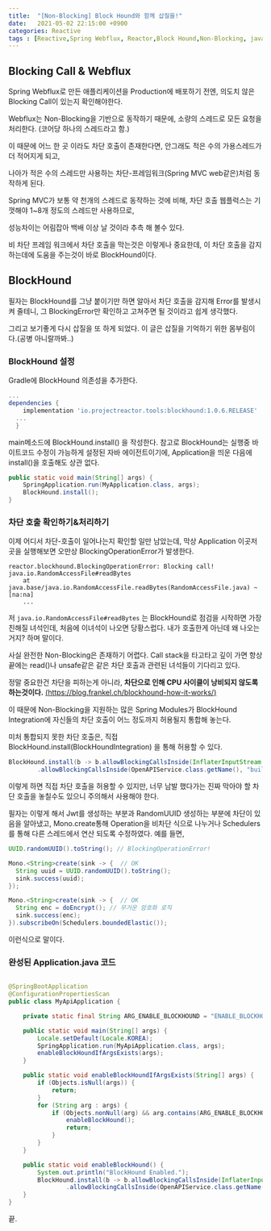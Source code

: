 ```yaml
---
title:  "[Non-Blocking] Block Hound와 함께 삽질을!"
date:   2021-05-02 22:15:00 +0900
categories: Reactive
tags : [Reactive,Spring Webflux, Reactor,Block Hound,Non-Blocking, java]
---
```



## Blocking Call & Webflux

Spring Webflux로 만든 애플리케이션을 Production에 배포하기 전엔, 의도치 않은 Blocking Call이 있는지 확인해야한다.

Webflux는 Non-Blocking을 기반으로 동작하기 때문에, 소량의 스레드로 모든 요청을 처리한다. (코어당 하나의 스레드라고 함.)

이 때문에 어느 한 곳 이라도 차단 호출이 존재한다면, 안그래도 적은 수의 가용스레드가 더 적어지게 되고,

나아가 적은 수의 스레드만 사용하는 차단-프레임워크(Spring MVC web같은)처럼 동작하게 된다.

Spring MVC가 보통 약 천개의 스레드로 동작하는 것에 비해, 차단 호출 웹플럭스는 기껏해야 1~8개 정도의 스레드만 사용하므로,

성능차이는 어림잡아 백배 이상 날 것이라 추측 해 볼수 있다.

비 차단 프레임 워크에서 차단 호출을 막는것은 이렇게나 중요한데, 이 차단 호출을 감지하는데에 도움을 주는것이 바로 BlockHound이다.


## BlockHound

필자는 BlockHound를 그냥 붙이기만 하면 알아서 차단 호출을 감지해 Error를 발생시켜 줄테니, 그 BlockingError만 확인하고 고쳐주면 될 것이라고 쉽게 생각했다.

그리고 보기좋게 다시 삽질을 또 하게 되었다. 이 글은 삽질을 기억하기 위한 몸부림이다.(공병 아니랄까봐..)


### BlockHound 설정

Gradle에 BlockHound 의존성을 추가한다.

```groovy
...
dependencies {
    implementation 'io.projectreactor.tools:blockhound:1.0.6.RELEASE'
  ...
  }
```



main메소드에 BlockHound.install() 을 작성한다. 참고로 BlockHound는 실행중 바이트코드 수정이 가능하게 설정된 자바 에이전트이기에, Application을 띄운 다음에 install()을 호출해도 상관 없다.

```java
public static void main(String[] args) {
    SpringApplication.run(MyApplication.class, args);
    BlockHound.install();
}
```



### 차단 호출 확인하기&처리하기

이제 어디서 차단-호출이 일어나는지 확인할 일만 남았는데, 막상 Application 이곳저곳을 실행해보면 오만상 BlockingOperationError가 발생한다.

```
reactor.blockhound.BlockingOperationError: Blocking call! java.io.RandomAccessFile#readBytes
	at java.base/java.io.RandomAccessFile.readBytes(RandomAccessFile.java) ~[na:na]
	...
```

저 `java.io.RandomAccessFile#readBytes` 는 BlockHound로 점검을 시작하면 가장 친해질 녀석인데, 처음에 이녀석이 나오면 당황스럽다. 내가 호출한게 아닌데 왜 나오는거지? 하며 말이다.



사실 완전한 Non-Blocking은 존재하기 어렵다. Call stack을 타고타고 깊이 가면 항상 끝에는 read()나 unsafe같은 같은 차단 호출과 관련된 녀석들이 기다리고 있다. 

정말 중요한건 차단을 피하는게 아니라, **차단으로 인해 CPU 사이클이 낭비되지 않도록 하는것이다.** [(https://blog.frankel.ch/blockhound-how-it-works/)](https://blog.frankel.ch/blockhound-how-it-works/)



이 때문에 Non-Blocking을 지원하는 많은 Spring Modules가 BlockHound Integration에 자신들의 차단 호출이 어느 정도까지 허용될지 통합해 놓는다.



미처 통합되지 못한 차단 호출은, 직접 BlockHound.install(BlockHoundIntegration) 을 통해 허용할 수 있다.

```java
BlockHound.install(b -> b.allowBlockingCallsInside(InflaterInputStream.class.getName(), "read") // OpenApi Blocking Call 허용
        .allowBlockingCallsInside(OpenAPIService.class.getName(), "build")); // OpenApi Blocking Call 허용
```

이렇게 하면 직접 차단 호출을 허용할 수 있지만, 너무 남발 했다가는 진짜 막아야 할 차단 호출을 놓칠수도 있으니 주의해서 사용해야 한다.



필자는 이렇게 해서 Jwt를 생성하는 부분과 RandomUUID 생성하는 부분에 차단이 있음을 알아냈고, Mono.create통해 Operation을 비차단 식으로 나누거나 Schedulers를 통해 다른 스레드에서 연산 되도록 수정하였다. 예를 들면,

```java
UUID.randomUUID().toString(); // BlockingOperationError!

Mono.<String>create(sink -> {  // OK
  String uuid = UUID.randomUUID().toString();
  sink.success(uuid);
});

Mono.<String>create(sink -> {  // OK
  String enc = doEncrypt(); // 무거운 암호화 로직
  sink.success(enc);
}).subscribeOn(Schedulers.boundedElastic());
```

이런식으로 말이다.



### 완성된 Application.java 코드

````java

@SpringBootApplication
@ConfigurationPropertiesScan
public class MyApiApplication {

    private static final String ARG_ENABLE_BLOCKHOUND = "ENABLE_BLOCKHOUND";

    public static void main(String[] args) {
        Locale.setDefault(Locale.KOREA);
        SpringApplication.run(MyApiApplication.class, args);
        enableBlockHoundIfArgsExists(args);
    }

    public static void enableBlockHoundIfArgsExists(String[] args) {
        if (Objects.isNull(args)) {
            return;
        }
        for (String arg : args) {
            if (Objects.nonNull(arg) && arg.contains(ARG_ENABLE_BLOCKHOUND)) {
                enableBlockHound();
                return;
            }
        }
    }

    public static void enableBlockHound() {
        System.out.println("BlockHound Enabled.");
        BlockHound.install(b -> b.allowBlockingCallsInside(InflaterInputStream.class.getName(), "read")
                .allowBlockingCallsInside(OpenAPIService.class.getName(), "build");
    }
}
````



끝.
